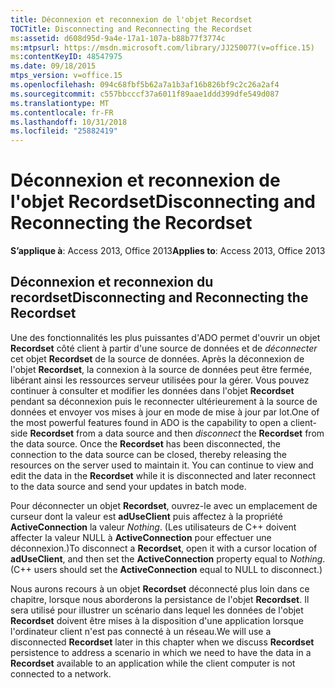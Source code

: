 ```yaml
---
title: Déconnexion et reconnexion de l'objet Recordset
TOCTitle: Disconnecting and Reconnecting the Recordset
ms:assetid: d608d95d-9a4e-17a1-107a-b88b77f3774c
ms:mtpsurl: https://msdn.microsoft.com/library/JJ250077(v=office.15)
ms:contentKeyID: 48547975
ms.date: 09/18/2015
mtps_version: v=office.15
ms.openlocfilehash: 094c68fbf5b62a7a1b3af16b826bf9c2c26a2af4
ms.sourcegitcommit: c557bbcccf37a6011f89aae1ddd399dfe549d087
ms.translationtype: MT
ms.contentlocale: fr-FR
ms.lasthandoff: 10/31/2018
ms.locfileid: "25882419"
---
```

# <a name="disconnecting-and-reconnecting-the-recordset"></a><span data-ttu-id="a3ad3-102">Déconnexion et reconnexion de l'objet Recordset</span><span class="sxs-lookup"><span data-stu-id="a3ad3-102">Disconnecting and Reconnecting the Recordset</span></span>


<span data-ttu-id="a3ad3-103">**S’applique à**: Access 2013, Office 2013</span><span class="sxs-lookup"><span data-stu-id="a3ad3-103">**Applies to**: Access 2013, Office 2013</span></span>

## <a name="disconnecting-and-reconnecting-the-recordset"></a><span data-ttu-id="a3ad3-104">Déconnexion et reconnexion du recordset</span><span class="sxs-lookup"><span data-stu-id="a3ad3-104">Disconnecting and Reconnecting the Recordset</span></span>

<span data-ttu-id="a3ad3-p101">Une des fonctionnalités les plus puissantes d'ADO permet d'ouvrir un objet **Recordset** côté client à partir d'une source de données et de *déconnecter* cet objet **Recordset** de la source de données. Après la déconnexion de l'objet **Recordset**, la connexion à la source de données peut être fermée, libérant ainsi les ressources serveur utilisées pour la gérer. Vous pouvez continuer à consulter et modifier les données dans l'objet **Recordset** pendant sa déconnexion puis le reconnecter ultérieurement à la source de données et envoyer vos mises à jour en mode de mise à jour par lot.</span><span class="sxs-lookup"><span data-stu-id="a3ad3-p101">One of the most powerful features found in ADO is the capability to open a client-side **Recordset** from a data source and then *disconnect* the **Recordset** from the data source. Once the **Recordset** has been disconnected, the connection to the data source can be closed, thereby releasing the resources on the server used to maintain it. You can continue to view and edit the data in the **Recordset** while it is disconnected and later reconnect to the data source and send your updates in batch mode.</span></span>

<span data-ttu-id="a3ad3-p102">Pour déconnecter un objet **Recordset**, ouvrez-le avec un emplacement de curseur dont la valeur est **adUseClient** puis affectez à la propriété **ActiveConnection** la valeur *Nothing*. (Les utilisateurs de C++ doivent affecter la valeur NULL à **ActiveConnection** pour effectuer une déconnexion.)</span><span class="sxs-lookup"><span data-stu-id="a3ad3-p102">To disconnect a **Recordset**, open it with a cursor location of **adUseClient**, and then set the **ActiveConnection** property equal to *Nothing*. (C++ users should set the **ActiveConnection** equal to NULL to disconnect.)</span></span>

<span data-ttu-id="a3ad3-110">Nous aurons recours à un objet **Recordset** déconnecté plus loin dans ce chapitre, lorsque nous aborderons la persistance de l'objet **Recordset**. Il sera utilisé pour illustrer un scénario dans lequel les données de l'objet **Recordset** doivent être mises à la disposition d'une application lorsque l'ordinateur client n'est pas connecté à un réseau.</span><span class="sxs-lookup"><span data-stu-id="a3ad3-110">We will use a disconnected **Recordset** later in this chapter when we discuss **Recordset** persistence to address a scenario in which we need to have the data in a **Recordset** available to an application while the client computer is not connected to a network.</span></span>

